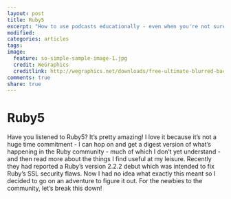 ```yaml
---
layout: post
title: Ruby5
excerpt: "How to use podcasts educationally - even when you're not sure what they're talking about!"
modified:
categories: articles
tags:
image:
  feature: so-simple-sample-image-1.jpg
  credit: WeGraphics
  creditlink: http://wegraphics.net/downloads/free-ultimate-blurred-background-pack/
comments: true
share: true
---
```


# Ruby5

Have you listened to Ruby5? It’s pretty amazing! I love it because it’s not a huge time commitment - I can hop on and get a digest version of what’s happening in the Ruby community - much of which I don’t yet understand - and then read more about the things I find useful at my leisure. Recently they had reported a Ruby’s version 2.2.2 debut which was intended to fix Ruby’s SSL security flaws. Now I had no idea what exactly this meant so I decided to go on an adventure to figure it out. For the newbies to the community, let’s break this down!